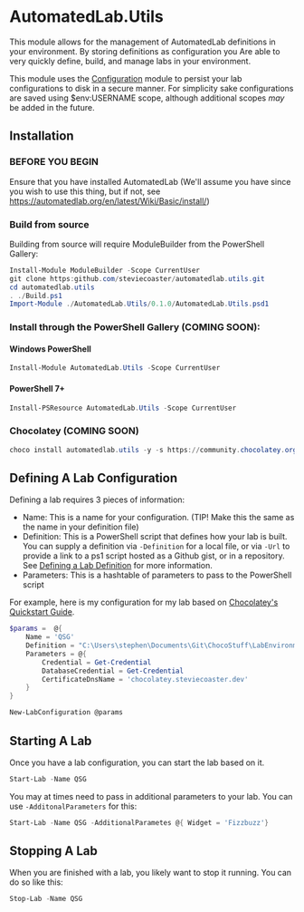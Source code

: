 # AutomatedLab.Utils

This module allows for the management of AutomatedLab definitions in your environment.
By storing definitions as configuration you Are able to very quickly define, build,
and manage labs in your environment.

This module uses the [Configuration](https://github.com/PoshCode/Configuration) module
to persist your lab configurations to disk in a secure manner. For simplicity sake configurations
are saved using $env:USERNAME scope, although additional scopes _may_ be added in the future.

## Installation

### BEFORE YOU BEGIN

Ensure that you have installed AutomatedLab (We'll assume you have since you wish to use this thing, but if not, see https://automatedlab.org/en/latest/Wiki/Basic/install/)

### Build from source

Building from source will require ModuleBuilder from the PowerShell Gallery:

```powershell
Install-Module ModuleBuilder -Scope CurrentUser
git clone https:github.com/steviecoaster/automatedlab.utils.git
cd automatedlab.utils
. ./Build.ps1
Import-Module ./AutomatedLab.Utils/0.1.0/AutomatedLab.Utils.psd1
```

### Install through the PowerShell Gallery (COMING SOON):

#### Windows PowerShell

```powershell
Install-Module AutomatedLab.Utils -Scope CurrentUser
```

#### PowerShell 7+

```powershell
Install-PSResource AutomatedLab.Utils -Scope CurrentUser
```

### Chocolatey (COMING SOON)

```powershell
choco install automatedlab.utils -y -s https://community.chocolatey.org/api/v2
```

## Defining A Lab Configuration

Defining a lab requires 3 pieces of information:

- Name: This is a name for  your configuration. (TIP! Make this the same as the name in your definition file)
- Definition: This is a PowerShell script that defines how your lab is built. You can supply a definition via `-Definition` for a local file,
or via `-Url` to provide a link to a ps1 script hosted as a Github gist, or in a repository. See [Defining a Lab Definition](Definitions.md) for more information.
- Parameters: This is a hashtable of parameters to pass to the PowerShell script

For example, here is my configuration for my lab based on [Chocolatey's Quickstart Guide](https://docs.chocolatey.org/en-us/c4b-environments/quick-start-environment/chocolatey-for-business-quick-start-guide/).

```powershell
$params =  @{
    Name = 'QSG'
    Definition = "C:\Users\stephen\Documents\Git\ChocoStuff\LabEnvironments\QuickStartGuide\Lab\Definition.ps1"
    Parameters = @{
        Credential = Get-Credential
        DatabaseCredential = Get-Credential
        CertificateDnsName = 'chocolatey.steviecoaster.dev'
    }
}

New-LabConfiguration @params
```

## Starting A Lab

Once you have a lab configuration, you can start the lab based on it.

```powershell
Start-Lab -Name QSG
```

You may at times need to pass in additional parameters to your lab. You can use `-AdditonalParameters` for this:

```powershell
Start-Lab -Name QSG -AdditionalParametes @{ Widget = 'Fizzbuzz'}
```

## Stopping A Lab

When you are finished with a lab, you likely want to stop it running. You can do so like this:

```powershell
Stop-Lab -Name QSG
```
